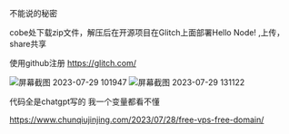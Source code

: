 不能说的秘密

cobe处下载zip文件，解压后在开源项目在Glitch上面部署Hello Node!
,上传，share共享

使用github注册  https://glitch.com/

![屏幕截图 2023-07-29 101947](https://github.com/nuiku/268/assets/140814350/be6192c5-b3dd-4249-b052-570e52840e5d)
![屏幕截图 2023-07-29 131122](https://github.com/nuiku/268/assets/140814350/12bdf8b0-4929-4ad8-89e5-9d392bce7ac8)


代码全是chatgpt写的 我一个变量都看不懂

https://www.chunqiujinjing.com/2023/07/28/free-vps-free-domain/
